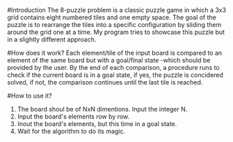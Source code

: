 #Introduction
The 8-puzzle problem is a classic puzzle game in which a 3x3 grid contains eight numbered tiles and one empty space. The goal of the puzzle is to rearrange the tiles into a specific configuration by sliding them around the grid one at a time. My program tries to showcase this puzzle but in a slightly different approach.

#How does it work?
Each element/tile of the input board is compared to an element of the same board but with a goal/final state -which should be provided by the user. By the end of each comparison, a procedure runs to check if the current board is in a goal state, if yes, the puzzle is concidered solved, if not, the comparison continues until the last tile is reached.

#How to use it?
1) The board shoul be of NxN dimentions. Input the integer N.
2) Input the board's elements row by row.
3) Inout the board's elements, but this time in a goal state.
4) Wait for the algorithm to do its magic.
